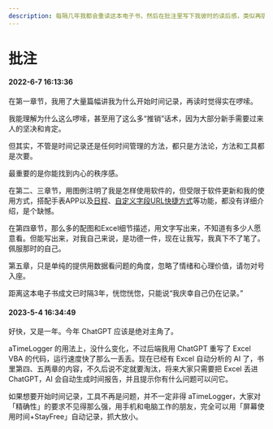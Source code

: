 ```yaml
---
description: 每隔几年我都会重读这本电子书，然后在批注里写下我彼时的读后感，类似再版序
---
```


# 批注

#### 2022-6-7 16:13:36

在第一章节，我用了大量篇幅讲我为什么开始时间记录，再读时觉得实在啰嗦。

我能理解为什么这么啰嗦，甚至用了这么多“推销”话术，因为大部分新手需要过来人的坚决和肯定。

但其实，不管是时间记录还是任何时间管理的方法，都只是方法论，方法和工具都是次要。

最重要的是你能找到内心的秩序感。

在第二、三章节，用图例注明了我是怎样使用软件的，但受限于软件更新和我的使用方式，搭配手表APP以及[日程](http://blog.timetrack.io/ri-li-gong-neng/)、[自定义字段](ch03/ch03.56.md)[URL快捷方式](https://support.apple.com/zh-cn/guide/shortcuts/apd624386f42/ios)等功能，都没有详细介绍，是个缺憾。

在第四章节，那么多的配图和Excel细节描述，用文字写出来，不知道有多少人愿意看。但能写出来，对我自己来说，是功德一件，现在让我写，我真下不了笔了。佩服那时的自己。

第五章，只是单纯的提供用数据看问题的角度，忽略了情绪和心理价值，请勿对号入座。

距离这本电子书成文已时隔3年，恍惚恍惚，只能说“我庆幸自己仍在记录。”

#### 2023-5-4 16:34:49

好快，又是一年。今年 ChatGPT 应该是绝对主角了。

aTimeLogger 的用法上，没什么变化，不过后端我用 ChatGPT 重写了 Excel VBA 的代码，运行速度快了那么一丢丢。现在已经有 Excel 自动分析的 AI 了，书里第四、五两章的内容，不久后说不定就要淘汰，将来大家只需要把 Excel 丢进 ChatGPT，AI 会自动生成时间报告，并且提示你有什么问题可以问它。

如果想要开始时间记录，工具不再是问题，并不一定非得 aTimeLogger，大家对「精确性」的要求不见得那么强，用手机和电脑工作的朋友，完全可以用「屏幕使用时间+StayFree」自动记录，抓大放小。
